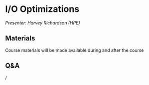 # I/O Optimizations

*Presenter: Harvey Richardson (HPE)*


## Materials

Course materials will be made available during and after the course

<!--
Temporary location of materials (for the lifetime of the training project):

-   Slides: `/project/project_465001154/Slides/HPE/07_IO_short_LUMI.pdf`
-->

<!--
Archived materials on LUMI:

-   Slides: `/appl/local/training/paow-20251022/files/LUMI-paow-20251022-2_04_IO_LUMI.pdf`

-   Recording: `/appl/local/training/paow-20251022/recordings/2_04_IO.mp4`

These materials can only be distributed to actual users of LUMI (active user account).
-->


## Q&A

/
